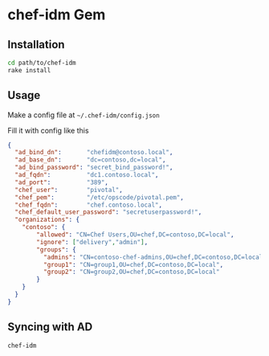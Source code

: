 # chef-idm Gem

## Installation

``` bash
cd path/to/chef-idm
rake install
```

## Usage

Make a config file at `~/.chef-idm/config.json`

Fill it with config like this

``` json
{
  "ad_bind_dn":       "chefidm@contoso.local",
  "ad_base_dn":       "dc=contoso,dc=local",
  "ad_bind_password": "secret_bind_password!",
  "ad_fqdn":          "dc1.contoso.local",
  "ad_port":          "389",
  "chef_user":        "pivotal",
  "chef_pem":         "/etc/opscode/pivotal.pem",
  "chef_fqdn":        "chef.contoso.local",
  "chef_default_user_password": "secretuserpassword!",
  "organizations": {
    "contoso": {
        "allowed": "CN=Chef Users,OU=chef,DC=contoso,DC=local",
        "ignore": ["delivery","admin"],
        "groups": {
          "admins": "CN=contoso-chef-admins,OU=chef,DC=contoso,DC=local",
          "group1": "CN=group1,OU=chef,DC=contoso,DC=local",
          "group2": "CN=group2,OU=chef,DC=contoso,DC=local"
        }
    }
  }
}
```

## Syncing with AD

``` bash
chef-idm
```